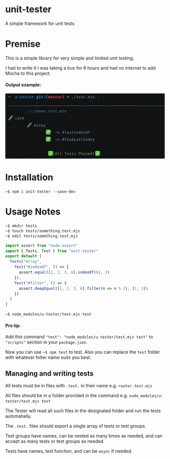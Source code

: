 # unit-tester
A simple framework for unit tests

# Premise

This is a simple library for very simple and limited unit testing.

I had to write it I was taking a bus for 6 hours and had no internet to add Mocha to this project.

#### Output example:

![Demo Screenshot](demo-screen-shot.png)


# Installation
```
~$ npm i unit-tester --save-dev
```

# Usage Notes

```
~$ mkdir tests
~$ touch tests/something.test.mjs
~$ edit tests/something.test.mjs
```

```js
import assert from "node:assert"
import { Tests, Test } from "unit-tester"
export default [
  Tests("Array",
    Test("#indexOf", () => {
      assert.equal([1, 2, 3, 6].indexOf(6), 3)
    }),
    Test("#filter", () => {
      assert.deepEqual([1, 2, 3, 6].filter(n => n % 2), [1, 3])
    })
  )
]
```

```
~$ node_modules/u-tester/test.mjs test
```

#### Pro tip:

Add this command `"test": "node_modules/u-tester/test.mjs test"` to `"scripts"` section in your `package.json`.

Now you can use `~$ npm test` to test. Also you can replace the `test` folder with whatever folter name suits you best.


## Managing and writing tests

All tests must be in files with `.test.` in their name e.g. `router.test.mjs`

All files should be in a folder provided in the command e.g. `node_modules/u-tester/test.mjs test`

The Tester will read all such files in the designated folder and run the tests automatially.

The `.test.` files should export a single array of tests or test groups.

Test groups have names, can be nested as many times as needed, and can accept as many tests or test groups as needed.

Tests have names, test function, and can be `async` if needed.
